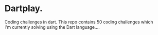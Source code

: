 # Dartplay.
Coding challenges in dart.
This repo contains 50 coding challenges which I'm currently solving using the Dart language....
